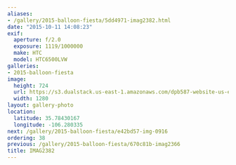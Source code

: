 ```yaml
---
aliases:
- /gallery/2015-balloon-fiesta/5dd4971-imag2382.html
date: "2015-10-11 14:08:23"
exif:
  aperture: f/2.0
  exposure: 1119/1000000
  make: HTC
  model: HTC6500LVW
galleries:
- 2015-balloon-fiesta
image:
  height: 724
  url: https://s3.dualstack.us-east-1.amazonaws.com/dpb587-website-us-east-1/asset/gallery/2015-balloon-fiesta/5dd4971-imag2382~1280.jpg
  width: 1280
layout: gallery-photo
location:
  latitude: 35.78430167
  longitude: -106.280335
next: /gallery/2015-balloon-fiesta/e42bd57-img-0916
ordering: 38
previous: /gallery/2015-balloon-fiesta/670c81b-imag2366
title: IMAG2382
---
```

